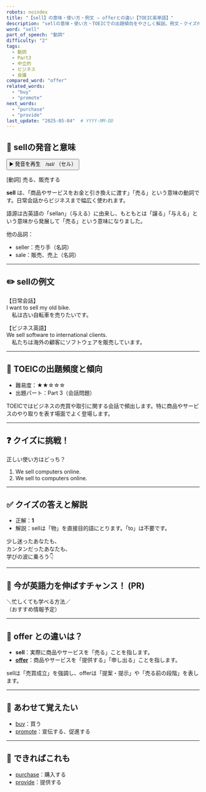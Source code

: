 ```yaml
---
robots: noindex
title: "【sell】の意味・使い方・例文 ― offerとの違い【TOEIC英単語】"
description: "sellの意味・使い方・TOEICでの出題傾向をやさしく解説。例文・クイズ付きでofferとの違いもわかりやすく学べます。"
word: "sell"
part_of_speech: "動詞"
difficulty: "2"
tags:
  - 動詞
  - Part3
  - 中立的
  - ビジネス
  - 会議
compared_word: "offer"
related_words:
  - "buy"
  - "promote"
next_words:
  - "purchase"
  - "provide"
last_update: "2025-05-04"  # YYYY-MM-DD
---
```


## 🔰 sellの発音と意味

<button class="play-audio" onclick="playTTS('sell')">
  <span class="play-audio-main">
    ▶️ 発音を再生　/sɛl/
  </span>
  <span class="play-audio-sub">
    （セル）
  </span>
</button>

[動詞] 売る、販売する

**sell** は、「商品やサービスをお金と引き換えに渡す」「売る」という意味の動詞です。日常会話からビジネスまで幅広く使われます。

語源は古英語の「sellan」（与える）に由来し、もともとは「譲る」「与える」という意味から発展して「売る」という意味になりました。

他の品詞：  
- seller：売り手（名詞）
- sale：販売、売上（名詞）

---

## ✏️ sellの例文

【日常会話】  
I want to sell my old bike.  
　私は古い自転車を売りたいです。

【ビジネス英語】  
We sell software to international clients.  
　私たちは海外の顧客にソフトウェアを販売しています。

---

## 🎯 TOEICの出題頻度と傾向

- 難易度：★★☆☆☆
- 出題パート：Part 3（会話問題）

TOEICではビジネスの売買や取引に関する会話で頻出します。特に商品やサービスのやり取りを表す場面でよく登場します。

---

## ❓ クイズに挑戦！

正しい使い方はどっち？

1. We sell computers online.  
2. We sell to computers online.

---

## ✅ クイズの答えと解説

- 正解：**1**
- 解説：sellは「物」を直接目的語にとります。「to」は不要です。

少し迷ったあなたも、  
カンタンだったあなたも、  
学びの波に乗ろう👇️

---

## 🚀 今が英語力を伸ばすチャンス！ (PR)

<div class="info-center">
＼忙しくても学べる方法／<br>  
（おすすめ情報予定）
</div>

---

## 🤔  offer との違いは？

- **sell**：実際に商品やサービスを「売る」ことを指します。
- **[offer](/word/offer)**：商品やサービスを「提供する」「申し出る」ことを指します。

sellは「売買成立」を強調し、offerは「提案・提示」や「売る前の段階」を表します。

---

## 🧩 あわせて覚えたい

- [buy](/word/buy)：買う
- [promote](/word/promote)：宣伝する、促進する

---

## 📖 できればこれも

- [purchase](/word/purchase)：購入する
- [provide](/word/provide)：提供する

<!-- cvid: aid01_bid30 -->
